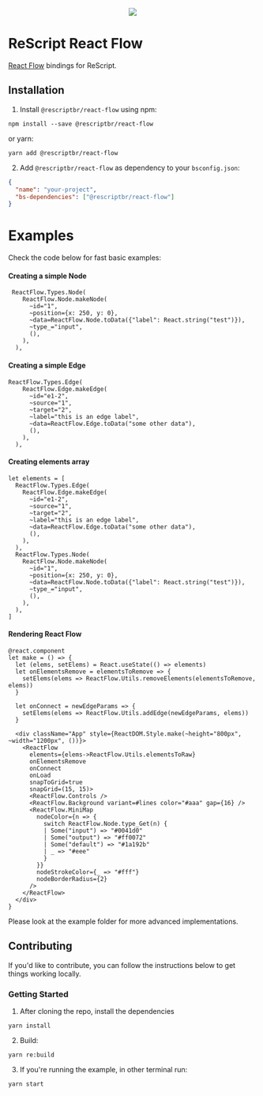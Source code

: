 <p align="center">
  <img src="./assets/logo.svg" />
  <br />
</p>

# ReScript React Flow

[React Flow](https://reactflow.dev/) bindings for ReScript.

## Installation

1. Install `@rescriptbr/react-flow` using npm:

```
npm install --save @rescriptbr/react-flow
```

or yarn:

```
yarn add @rescriptbr/react-flow
```

2. Add `@rescriptbr/react-flow` as dependency to your `bsconfig.json`:

```json
{
  "name": "your-project",
  "bs-dependencies": ["@rescriptbr/react-flow"]
}
```

# Examples

Check the code below for fast basic examples:

#### Creating a simple Node

```rescript
 ReactFlow.Types.Node(
    ReactFlow.Node.makeNode(
      ~id="1",
      ~position={x: 250, y: 0},
      ~data=ReactFlow.Node.toData({"label": React.string("test")}),
      ~type_="input",
      (),
    ),
  ),
```

#### Creating a simple Edge

```rescript
ReactFlow.Types.Edge(
    ReactFlow.Edge.makeEdge(
      ~id="e1-2",
      ~source="1",
      ~target="2",
      ~label="this is an edge label",
      ~data=ReactFlow.Edge.toData("some other data"),
      (),
    ),
  ),
```

#### Creating elements array

```rescript
let elements = [
  ReactFlow.Types.Edge(
    ReactFlow.Edge.makeEdge(
      ~id="e1-2",
      ~source="1",
      ~target="2",
      ~label="this is an edge label",
      ~data=ReactFlow.Edge.toData("some other data"),
      (),
    ),
  ),
  ReactFlow.Types.Node(
    ReactFlow.Node.makeNode(
      ~id="1",
      ~position={x: 250, y: 0},
      ~data=ReactFlow.Node.toData({"label": React.string("test")}),
      ~type_="input",
      (),
    ),
  ),
]
```

#### Rendering React Flow

```rescript
@react.component
let make = () => {
  let (elems, setElems) = React.useState(() => elements)
  let onElementsRemove = elementsToRemove => {
    setElems(elems => ReactFlow.Utils.removeElements(elementsToRemove, elems))
  }

  let onConnect = newEdgeParams => {
    setElems(elems => ReactFlow.Utils.addEdge(newEdgeParams, elems))
  }

  <div className="App" style={ReactDOM.Style.make(~height="800px", ~width="1200px", ())}>
    <ReactFlow
      elements={elems->ReactFlow.Utils.elementsToRaw}
      onElementsRemove
      onConnect
      onLoad
      snapToGrid=true
      snapGrid=(15, 15)>
      <ReactFlow.Controls />
      <ReactFlow.Background variant=#lines color="#aaa" gap={16} />
      <ReactFlow.MiniMap
        nodeColor={n => {
          switch ReactFlow.Node.type_Get(n) {
          | Some("input") => "#0041d0"
          | Some("output") => "#ff0072"
          | Some("default") => "#1a192b"
          | _ => "#eee"
          }
        }}
        nodeStrokeColor={_ => "#fff"}
        nodeBorderRadius={2}
      />
    </ReactFlow>
  </div>
}
```

Please look at the example folder for more advanced implementations.

## Contributing

If you'd like to contribute, you can follow the instructions below to get things working locally.

### Getting Started

1. After cloning the repo, install the dependencies

```
yarn install
```

2. Build:

```
yarn re:build
```

3. If you're running the example, in other terminal run:

```
yarn start
```
